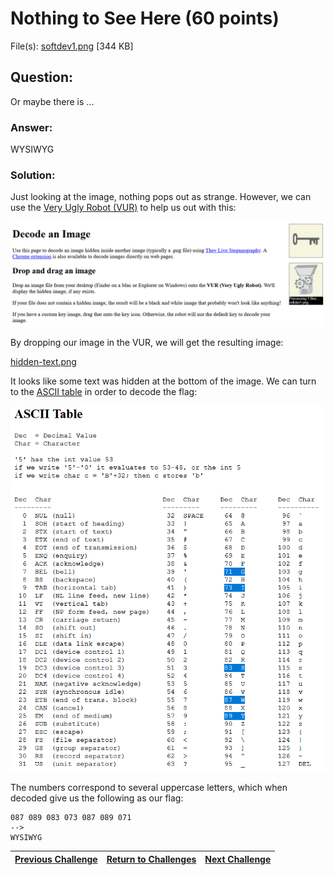 # Nothing to See Here (60 points)

File(s): [softdev1.png](softdev1.png) [344 KB]

## Question:

Or maybe there is ...

### Answer:

WYSIWYG

### Solution:

Just looking at the image, nothing pops out as strange. However, we can use the [Very Ugly Robot (VUR)](https://osric.com/chris/steganography/decode.html) to help us out with this:

[![vur.png](vur.png)](https://osric.com/chris/steganography/decode.html)

By dropping our image in the VUR, we will get the resulting image:

[hidden-text.png](hidden-text.png)

It looks like some text was hidden at the bottom of the image. We can turn to the [ASCII table](https://www.cs.cmu.edu/~pattis/15-1XX/common/handouts/ascii.html) in order to decode the flag:

[![ascii.png](ascii.png)](https://www.cs.cmu.edu/~pattis/15-1XX/common/handouts/ascii.html)

The numbers correspond to several uppercase letters, which when decoded give us the following as our flag:

```
087 089 083 073 087 089 071
-->
WYSIWYG
```

| [Previous Challenge](/Challenges/Analyze/10) | [Return to Challenges](/Challenges/../../../#modules) | [Next Challenge](/Challenges/Collect-And-Operate/1) |
| :------- | :-----: | ------: |